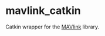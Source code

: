 mavlink_catkin
==============

Catkin wrapper for the [MAVlink](https://github.com/mavlink/mavlink) library.
